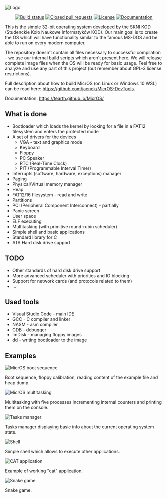 ![Logo](https://i.imgur.com/lNuuSvc.png)

<p align="center">
<a href="https://travis-ci.org/Tearth/MicrOS"><img src="https://travis-ci.org/Tearth/MicrOS.svg?branch=develop" alt="Build status"></img></a>
<a href="https://github.com/Tearth/MicrOS/pulls?q=is%3Apr+is%3Aclosed"><img src="https://img.shields.io/github/issues-pr-closed-raw/Tearth/MicrOS" alt="Closed pull requests"></img></a>
<a href="https://github.com/Tearth/MicrOS/blob/master/LICENSE"><img src="https://img.shields.io/github/license/Tearth/MicrOS" alt="License"></img></a>
<a href="https://tearth.github.io/MicrOS/"><img src="https://img.shields.io/badge/Doxygen-gh--pages-blue" alt="Documentation"></img></a>
</p>

This is the simple 32-bit operating system developed by the SKNI KOD (Studenckie Koło Naukowe Informatyków KOD). Our main goal is to create the OS which will have functionality similar to the famous MS-DOS and be able to run on every modern computer.

The repository doesn't contain all files necessary to successful compilation - we use our internal build scripts which aren't present here. We will release complete image files when the OS will be ready for basic usage. Feel free to analyze and use any part of this project (but remember about GPL-3 license restrictions).

Full description about how to build MicrOS (on Linux or Windows 10 WSL) can be read here: https://github.com/jaenek/MicrOS-DevTools.

Documentation: https://tearth.github.io/MicrOS/

## What is done
* Bootloader which loads the kernel by looking for a file in a FAT12 filesystem and enters the protected mode
* A set of drivers for the devices
  * VGA - text and graphics mode
  * Keyboard
  * Floppy
  * PC Speaker
  * RTC (Real-Time Clock)
  * PIT (Programmable Interval Timer)
* Interrupts (software, hardware, exceptions) manager
* Paging
* Physical/Virtual memory manager
* Heap
* FAT12/16 filesystem - read and write
* Partitions
* PCI (Peripheral Component Interconnect) - partially
* Panic screen
* User space
* ELF executing
* Multitasking (with primitive round-rubin scheduler)
* Simple shell and basic applications
* Standard library for C
* ATA Hard disk drive support

## TODO
* Other standards of hard disk drive support
* More advanced scheduler with priorities and IO blocking
* Support for network cards (and protocols related to them)
* ...

## Used tools
* Visual Studio Code - main IDE
* GCC - C compiler and linker
* NASM - asm compiler
* GDB - debugger
* ImDisk - managing floppy images
* dd - writing bootloader to the image

## Examples
![MicrOS boot sequence](https://i.imgur.com/Y200tKQ.png)

Boot sequence, floppy calibration, reading content of the example file and heap dump.

![MicrOS multitasking](https://i.imgur.com/tKVWytt.png)

Multitasking with five processes incrementing internal counters and printing them on the console.

![Tasks manager](https://i.imgur.com/GETPuxo.png)

Tasks manager displaying basic info about the current operating system state.

![Shell](https://i.imgur.com/CpRxnFe.png)

Simple shell which allows to execute other applications.

![CAT application](https://i.imgur.com/CC2bwX6.png)

Example of working "cat" application.

![Snake game](https://i.imgur.com/8Bjz6IN.png)

Snake game.